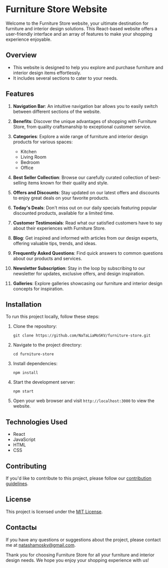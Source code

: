 # Furniture Store Website

Welcome to the Furniture Store website, your ultimate destination for furniture and interior design solutions. This React-based website offers a user-friendly interface and an array of features to make your shopping experience enjoyable.

## Overview
- This website is designed to help you explore and purchase furniture and interior design items effortlessly.
- It includes several sections to cater to your needs.

## Features
1. **Navigation Bar**: An intuitive navigation bar allows you to easily switch between different sections of the website.

2. **Benefits**: Discover the unique advantages of shopping with Furniture Store, from quality craftsmanship to exceptional customer service.

3. **Categories**: Explore a wide range of furniture and interior design products for various spaces:
   - Kitchen
   - Living Room
   - Bedroom
   - Office

4. **Best Seller Collection**: Browse our carefully curated collection of best-selling items known for their quality and style.

5. **Offers and Discounts**: Stay updated on our latest offers and discounts to enjoy great deals on your favorite products.

6. **Today's Deals**: Don't miss out on our daily specials featuring popular discounted products, available for a limited time.

7. **Customer Testimonials**: Read what our satisfied customers have to say about their experiences with Furniture Store.

8. **Blog**: Get inspired and informed with articles from our design experts, offering valuable tips, trends, and ideas.

9. **Frequently Asked Questions**: Find quick answers to common questions about our products and services.

10. **Newsletter Subscription**: Stay in the loop by subscribing to our newsletter for updates, exclusive offers, and design inspiration.

11. **Galleries**: Explore galleries showcasing our furniture and interior design concepts for inspiration.

## Installation
To run this project locally, follow these steps:

1. Clone the repository:
   ```
   git clone https://github.com/NaTaLiaMoSKV/furniture-store.git
   ```

2. Navigate to the project directory:
   ```
   cd furniture-store
   ```

3. Install dependencies:
   ```
   npm install
   ```

4. Start the development server:
   ```
   npm start
   ```

5. Open your web browser and visit `http://localhost:3000` to view the website.

## Technologies Used
- React
- JavaScript
- HTML
- CSS

## Contributing
If you'd like to contribute to this project, please follow our [contribution guidelines](CONTRIBUTING.md).

## License
This project is licensed under the [MIT License](LICENSE).

## Contactы
If you have any questions or suggestions about the project, please contact me at natashamoskv@gmail.com.

Thank you for choosing Furniture Store for all your furniture and interior design needs. We hope you enjoy your shopping experience with us!
